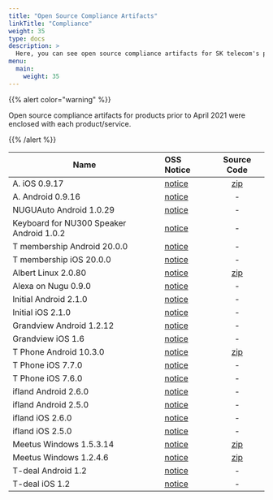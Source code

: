 ```yaml
---
title: "Open Source Compliance Artifacts"
linkTitle: "Compliance"
weight: 35
type: docs
description: >
  Here, you can see open source compliance artifacts for SK telecom's products/services.
menu:
  main:
    weight: 35
---
```


{{% alert color="warning" %}}

Open source compliance artifacts for products prior to April 2021 were enclosed with each product/service.

{{% /alert %}}

| Name | OSS Notice | Source Code |
|---|:---|:---:|
| A. iOS 0.9.17 | [notice](./A._ios_0.9.17/A._ios_0.9.17_OSS_Notice.htm)  | [zip](./A._ios_0.9.17/swift-ical-0.0.8.zip) |
| A. Android 0.9.16 | [notice](./A._android_0.9.16_OSS_Notice.html)  | - |
| NUGUAuto Android 1.0.29 | [notice](./NUGUAuto_android_1.0.29_OSS_Notice.htm)  | - |
| Keyboard for NU300 Speaker Android 1.0.2  | [notice](./NUGU_Keyboard_android_1.0.2_OSS_Notice.html)  | - |
| T membership Android 20.0.0 | [notice](./Tmembership_android_20.0.0_OSS_Notice.htm)  | - |
| T membership iOS 20.0.0 | [notice](./Tmembership_ios_20.0.0_OSS_Notice.htm)  | - |
| Albert Linux 2.0.80 | [notice](./Albert_linux_2.0.80/Albert_linux_2.0.80_OSS_Notice.htm)  | [zip](./Albert_linux_2.0.80/Albert_linux_2.0.80_sourcecode.zip) |
| Alexa on Nugu 0.9.0 | [notice](Alexa_on_Nugu_android_0.9.0_OSS_Notice.html)  | - |
| Initial Android 2.1.0 | [notice](initial_android_2_1_0_OSSNotice.html)  | - |
| Initial iOS 2.1.0 | [notice](initialIOS_2_1_0_OSSNotice.html)  | - |
| Grandview Android 1.2.12 | [notice](./grandview_android_1.2.12_OSS_Notice.html)  | - |
| Grandview iOS 1.6 | [notice](./grandview_ios_1.6_OSS_Notice.html)  | - |
| T Phone Android 10.3.0 | [notice](./tphone_android_10.3.0/Tphone_android_10.3.0_OSS_Notice.html)  | [zip](./tphone_android_10.3.0/Tphone_android_10.3.0_sourcecode.zip) |
| T Phone iOS 7.7.0| [notice](Tphone_ios_7_7_0_OSS_Notice.html)  | - |
| T Phone iOS 7.6.0| [notice](Tphone_ios_7_6_0_OSS_Notice.html)  | - |
| ifland Android 2.6.0 | [notice](./ifland_android_2.6.0_OSS_Notice.html)  | - |
| ifland Android 2.5.0 | [notice](./ifland_android_2.5.0_OSS_Notice.html)  | - |
| ifland iOS 2.6.0 | [notice](./ifland_iOS_2.6.0_OSS_Notice.html)  | - |
| ifland iOS 2.5.0 | [notice](./ifland_ios_2.5.0_OSS_Notice.html)  | - |
| Meetus Windows 1.5.3.14 | [notice](./MeetUs_Windows_1.5.3.14_engine.html)  | [zip](./meetus_windows_1.2.4.6/meetus-libhangul-opensource.zip) |
| Meetus Windows 1.2.4.6 | [notice](./meetus_windows_1.2.4.6/Meetus_windows_1.2.4.6_with_engine_OSS_Notice.htm)  | [zip](./meetus_windows_1.2.4.6/meetus-libhangul-opensource.zip) |
| T-deal Android 1.2 | [notice](./T-deal_android_1.2_OSS_Notice.htm)  | - |
| T-deal iOS 1.2 | [notice](./T-deal_ios_1.2_OSS_Notice.htm)  | - |